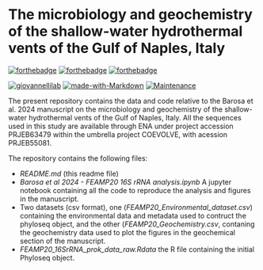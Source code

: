 # The microbiology and geochemistry of the shallow-water hydrothermal vents of the Gulf of Naples, Italy

[![forthebadge](https://forthebadge.com/images/badges/cc-by-nd.svg)](https://forthebadge.com)
[![forthebadge](https://forthebadge.com/images/badges/powered-by-coffee.svg)](https://forthebadge.com)
[![forthebadge](https://forthebadge.com/images/badges/built-with-science.svg)](https://forthebadge.com)


[![giovannellilab](https://img.shields.io/badge/BY-Giovannelli_Lab-blue)](http:s//www.donatogiovannelli.com)
[![made-with-Markdown](https://img.shields.io/badge/Coded%20in-R-red.svg)](https://www.r-project.org/)
[![Maintenance](https://img.shields.io/badge/Maintained%3F-yes-green.svg)](https://GitHub.com/Naereen/StrapDown.js/graphs/commit-activity)


The present repository contains the data and code relative to the Barosa et al. 2024 manuscript on the microbiology and geochemistry of the shallow-water hydrothermal vents of the Gulf of Naples, Italy. All the sequences used in this study are available through ENA under project accession PRJEB63479 within the umbrella project COEVOLVE, with acession PRJEB55081.

The repository contains the following files:

- *README.md* (this readme file)
- *Barosa et al 2024 - FEAMP20 16S rRNA analysis.ipynb* A jupyter notebook containing all the code to reproduce the analysis and figures in the manuscript.
- Two datasets (csv format), one (*FEAMP20_Environmental_dataset.csv*) containing the environmental data and metadata used to contruct the phyloseq object, and the other    (*FEAMP20_Geochemistry.csv*, contaning the geochemistry data used to plot the figures in the geochemical section of the manuscript.
- *FEAMP20_16SrRNA_prok_data_raw.Rdata* the R file containing the initial Phyloseq object.


